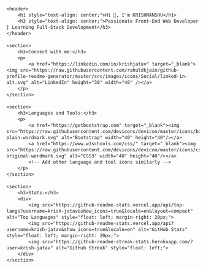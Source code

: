 <!DOCTYPE html>
<html lang="en">

<head>
    <meta charset="UTF-8">
    <meta name="viewport" content="width=device-width, initial-scale=1.0">
    <title>KRISHNANSHU - Web Developer</title>
</head>

<body>

    <header>
        <h1 style="text-align: center;">Hi 👋, I'm KRISHNANSHU</h1>
        <h3 style="text-align: center;">Passionate Front-End Web Developer | Learning Full-Stack Development</h3>
    </header>

    <section>
        <h3>Connect with me:</h3>
        <p>
            <a href="https://linkedin.com/in/krishjatav" target="_blank"><img src="https://raw.githubusercontent.com/rahuldkjain/github-profile-readme-generator/master/src/images/icons/Social/linked-in-alt.svg" alt="LinkedIn" height="30" width="40" /></a>
        </p>
    </section>

    <section>
        <h3>Languages and Tools:</h3>
        <p>
            <a href="https://getbootstrap.com" target="_blank"><img src="https://raw.githubusercontent.com/devicons/devicon/master/icons/bootstrap/bootstrap-plain-wordmark.svg" alt="Bootstrap" width="40" height="40"/></a>
            <a href="https://www.w3schools.com/css/" target="_blank"><img src="https://raw.githubusercontent.com/devicons/devicon/master/icons/css3/css3-original-wordmark.svg" alt="CSS3" width="40" height="40"/></a>
            <!-- Add other language and tool icons similarly -->
        </p>
    </section>

    <section>
        <h3>Stats:</h3>
        <div>
            <img src="https://github-readme-stats.vercel.app/api/top-langs?username=krish-jatav&show_icons=true&locale=en&layout=compact" alt="Top Languages" style="float: left; margin-right: 20px;">
            <img src="https://github-readme-stats.vercel.app/api?username=krish-jatav&show_icons=true&locale=en" alt="GitHub Stats" style="float: left; margin-right: 20px;">
            <img src="https://github-readme-streak-stats.herokuapp.com/?user=krish-jatav" alt="GitHub Streak" style="float: left;">
        </div>
    </section>

</body>

</html>
